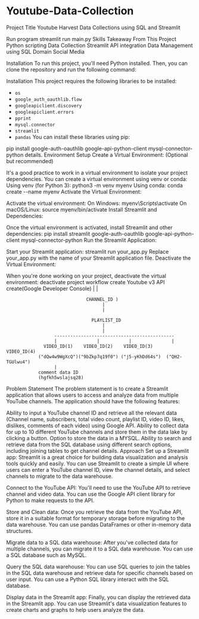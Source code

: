 # Youtube-Data-Collection
 Project Title
Youtube Harvest Data Collections using SQL and Streamlit

Run program
streamlit run main.py
Skills Takeaway From This Project
Python scripting
Data Collection
Streamlit
API integration
Data Management using SQL
Domain
Social Media

Installation
To run this project, you'll need Python installed. Then, you can clone the repository and run the following command:

Installation
This project requires the following libraries to be installed:

- `os`
- `google_auth_oauthlib.flow`
- `googleapiclient.discovery`
- `googleapiclient.errors`
- `pprint`
- `mysql.connector`
- `streamlit`
- `pandas`
You can install these libraries using pip:

pip install google-auth-oauthlib google-api-python-client mysql-connector-python
 details.
Environment Setup
Create a Virtual Environment: (Optional but recommended)

It's a good practice to work in a virtual environment to isolate your project dependencies. You can create a virtual environment using venv or conda:
Using venv (for Python 3):
python3 -m venv myenv
Using conda:
conda create --name myenv
Activate the Virtual Environment:

Activate the virtual environment:
On Windows:
myenv\Scripts\activate
On macOS/Linux:
source myenv/bin/activate
Install Streamlit and Dependencies:

Once the virtual environment is activated, install Streamlit and other dependencies:
pip install streamlit google-auth-oauthlib google-api-python-client mysql-connector-python
Run the Streamlit Application:

Start your Streamlit application:
streamlit run your_app.py
Replace your_app.py with the name of your Streamlit application file.
Deactivate the Virtual Environment:

When you're done working on your project, deactivate the virtual environment:
deactivate
project workflow
                        create Youtube v3 API create(Google Developer Console)
                                        |
                                        |

                                  CHANNEL_ID )
                                        |
                                        |

                                    PLAYLIST_ID 
                                        |
                                        |
                      ---------------------------------------------
                      |               |           |               |
                  VIDEO_ID(1)    VIDEO_ID(2)    VIDEO_ID(3)      VIDEO_ID(4)
                ("dQw4w9WgXcQ")("9bZkp7q19f0") ("j5-yKhDd64s")  ("QH2-TGUlwu4")
                      |
                comment data ID
                (hgfkh5wslajsq28) 
Problem Statement
The problem statement is to create a Streamlit application that allows users to access and analyze data from multiple YouTube channels. The application should have the following features:

Ability to input a YouTube channel ID and retrieve all the relevant data (Channel name, subscribers, total video count, playlist ID, video ID, likes, dislikes, comments of each video) using Google API.
Ability to collect data for up to 10 different YouTube channels and store them in the data lake by clicking a button.
Option to store the data in a MYSQL.
Ability to search and retrieve data from the SQL database using different search options, including joining tables to get channel details.
Approach
Set up a Streamlit app: Streamlit is a great choice for building data visualization and analysis tools quickly and easily. You can use Streamlit to create a simple UI where users can enter a YouTube channel ID, view the channel details, and select channels to migrate to the data warehouse.

Connect to the YouTube API: You'll need to use the YouTube API to retrieve channel and video data. You can use the Google API client library for Python to make requests to the API.

Store and Clean data: Once you retrieve the data from the YouTube API, store it in a suitable format for temporary storage before migrating to the data warehouse. You can use pandas DataFrames or other in-memory data structures.

Migrate data to a SQL data warehouse: After you've collected data for multiple channels, you can migrate it to a SQL data warehouse. You can use a SQL database such as MySQL.

Query the SQL data warehouse: You can use SQL queries to join the tables in the SQL data warehouse and retrieve data for specific channels based on user input. You can use a Python SQL library interact with the SQL database.

Display data in the Streamlit app: Finally, you can display the retrieved data in the Streamlit app. You can use Streamlit's data visualization features to create charts and graphs to help users analyze the data.      
